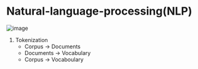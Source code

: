 ﻿# Natural-language-processing(NLP)
![image](https://github.com/user-attachments/assets/cab79f33-1116-4d54-a331-b2e147f927be)

1. Tokenization
   * Corpus -> Documents
   * Documents -> Vocabulary
   * Corpus -> Vocaboulary
